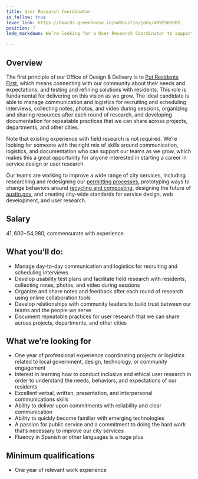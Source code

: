 ```yaml
---
title: User Research Coordinator
is_fellow: true
lever_link: https://boards.greenhouse.io/oddaustin/jobs/4092503002
position: 7
lede_markdown: We’re looking for a User Research Coordinator to support multiple teams in understanding the needs and behaviors of our residents.

---
```


## Overview

The first principle of our Office of Design & Delivery is to [Put Residents First](http://odd.austintexas.io/how-we-work/), which means connecting with our community about their needs and expectations, and testing and refining solutions with residents. This role is fundamental for delivering on this vision as we grow. The ideal candidate is able to manage communication and logistics for recruiting and scheduling interviews, collecting notes, photos, and video during sessions, organizing and sharing resources after each round of research, and developing documentation for repeatable practices that we can share across projects, departments, and other cities.

Note that existing experience with field research is not required. We’re looking for someone with the right mix of skills around communication, logistics, and documentation who can support our teams as we grow, which makes this a great opportunity for anyone interested in starting a career in service design or user research.

Our teams are working to improve a wide range of city services, including researching and redesigning our [permitting processes](http://permittingatx.com/), prototyping ways to change behaviors around [recycling and composting](http://projects.austintexas.io/projects/vision-zero-waste/about/overview/), designing the future of [austin.gov](http://alpha.austin.gov/), and creating city-wide standards for service design, web development, and user research.		


## Salary		
$41,600-$54,080, commensurate with experience		


## What you’ll do:		
* Manage day-to-day communication and logistics for recruiting and scheduling interviews
* Develop usability test plans and facilitate field research with residents, collecting notes, photos, and video during sessions
* Organize and share notes and feedback after each round of research using online collaboration tools
* Develop relationships with community leaders to build trust between our teams and the people we serve
* Document repeatable practices for user research that we can share across projects, departments, and other cities


## What we’re looking for		
* One year of professional experience coordinating projects or logistics related to local government, design, technology, or community engagement
* Interest in learning how to conduct inclusive and ethical user research in order to understand the needs, behaviors, and expectations of our residents
* Excellent verbal, written, presentation, and interpersonal communications skills
* Ability to deliver upon commitments with reliability and clear communication
* Ability to quickly become familiar with emerging technologies
* A passion for public service and a commitment to doing the hard work that’s necessary to improve our city services
* Fluency in Spanish or other languages is a huge plus


## Minimum qualifications		
* One year of relevant work experience		

